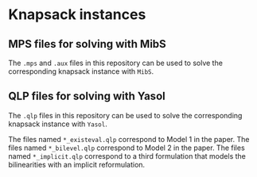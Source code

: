 # Knapsack instances

## MPS files for solving with MibS
The `.mps` and `.aux` files in this repository can be used to solve the corresponding knapsack instance with `MibS`. 

## QLP files for solving with Yasol
The `.qlp` files in this repository can be used to solve the corresponding knapsack instance with `Yasol`. 

The files named `*_existeval.qlp` correspond to Model 1 in the paper. 
The files named `*_bilevel.qlp` correspond to Model 2 in the paper.
The files named `*_implicit.qlp` correspond to a third formulation that models the bilinearities with an implicit reformulation. 